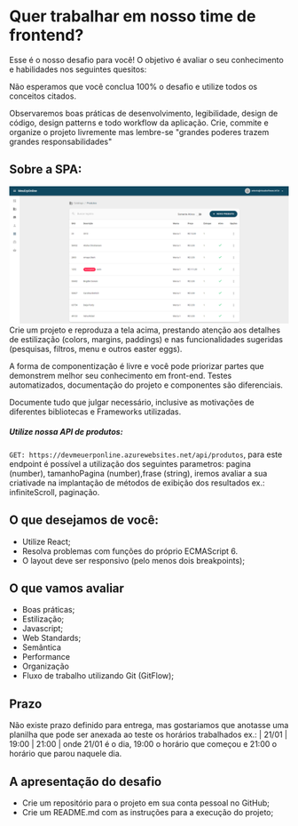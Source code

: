 # Quer trabalhar em nosso time de frontend?

Esse é o nosso desafio para você! O objetivo é avaliar o seu conhecimento e habilidades nos seguintes quesitos:

Não esperamos que você conclua 100% o desafio e utilize todos os conceitos citados.

Observaremos boas práticas de desenvolvimento, legibilidade, design de código, design patterns e todo workflow da aplicação. Crie, commite e organize o projeto livremente mas lembre-se "grandes poderes trazem grandes responsabilidades"

## Sobre a SPA:
![Listagem Produtos](./imagens/prototipo.png)
Crie um projeto e reproduza a tela acima, prestando atenção aos detalhes de estilização (colors, margins, paddings) e nas funcionalidades sugeridas (pesquisas, filtros, menu e outros easter eggs).

A forma de componentização é livre e você pode priorizar partes que demonstrem melhor seu conhecimento em front-end. Testes automatizados, documentação do projeto e componentes são diferenciais.

Documente tudo que julgar necessário, inclusive as motivações de diferentes bibliotecas e Frameworks utilizadas.

##### Utilize nossa API de produtos: 
```GET: https://devmeuerponline.azurewebsites.net/api/produtos```, para este endpoint é possível a utilização dos seguintes parametros: pagina (number), tamanhoPagina (number),frase (string), iremos avaliar a sua criativade na implantação de métodos de exibição dos resultados ex.: infiniteScroll, paginação.


## O que desejamos de você:
* Utilize React;
* Resolva problemas com funções do próprio ECMAScript 6.
* O layout deve ser responsivo (pelo menos dois breakpoints);

## O que vamos avaliar
* Boas práticas;
* Estilização;
* Javascript;
* Web Standards;
* Semântica
* Performance
* Organização
* Fluxo de trabalho utilizando Git (GitFlow);

## Prazo
Não existe prazo definido para entrega, mas gostariamos que anotasse uma planilha que pode ser anexada ao teste os horários trabalhados ex.: | 21/01 | 19:00 | 21:00 | onde 21/01 é o dia, 19:00 o horário que começou e 21:00 o horário que parou naquele dia.

## A apresentação do desafio
* Crie um repositório para o projeto em sua conta pessoal no GitHub;
* Crie um README.md com as instruções para a execução do projeto;